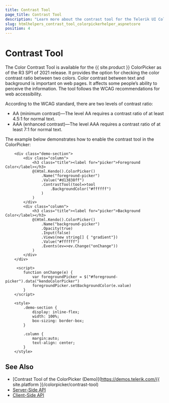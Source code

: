 ```yaml
---
title: Contrast Tool
page_title: Contrast Tool
description: "Learn more about the contrast tool for the Telerik UI ColorPicker HtmlHelper for {{ site.framework }}."
slug: htmlhelpers_contrast_tool_colorpickerhelper_aspnetcore
position: 4
---
```


# Contrast Tool

The Color Contrast Tool is available for the {{ site.product }} ColorPicker as of the R3 SP1 of 2021 release. It provides the option for checking the color contrast ratio between two colors. Color contrast between text and background is important on web pages. It affects some people’s ability to perceive the information. The tool follows the WCAG recommendations for web accessibility.

According to the WCAG standard, there are two levels of contrast ratio:
 * AA (minimum contrast)—The level AA requires a contrast ratio of at least 4.5:1 for normal text.
 * AAA (enhanced contrast)—The level AAA requires a contrast ratio of at least 7:1 for normal text.

The example below demonstrates how to enable the contrast tool in the ColorPicker:

```
    <div class="demo-section">
        <div class="column">
            <h3 class="title"><label for="picker">Foreground Color</label></h3>
            @(Html.Kendo().ColorPicker()
                .Name("foreground-picker")
                .Value("#d13838ff")
                .ContrastTool(tool=>tool
                    .BackgroundColor("#ffffff")
                )
            )
        </div>
        <div class="column">
            <h3 class="title"><label for="picker">Background Color</label></h3>
            @(Html.Kendo().ColorPicker()
                .Name("background-picker")
                .Opacity(true)
                .Input(false)
                .Views(new string[] { "gradient"})
                .Value("#ffffff")
                .Events(ev=>ev.Change("onChange"))
            )
        </div>
    </div>

     <script>
        function onChange(e) {
            var foregroundPicker = $("#foreground-picker").data("kendoColorPicker")
            foregroundPicker.setBackgroundColor(e.value)
        }
    </script>
    
    <style>
        .demo-section {
            display: inline-flex;
            width: 100%;
            box-sizing: border-box;
        }

        .column {
            margin:auto;
            text-align: center;
        }
    </style>
```

## See Also

* [Contrast Tool of the ColorPicker (Demo)](https://demos.telerik.com/{{ site.platform }}/colorpicker/contrast-tool)
* [Server-Side API](/api/colorpicker)
* [Client-Side API](/api/javascript/ui/colorpicker)

